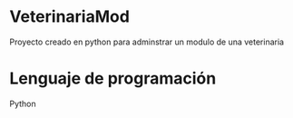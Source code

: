 # VeterinariaMod
Proyecto creado en python para adminstrar un modulo de una veterinaria

# Lenguaje de programación

Python
